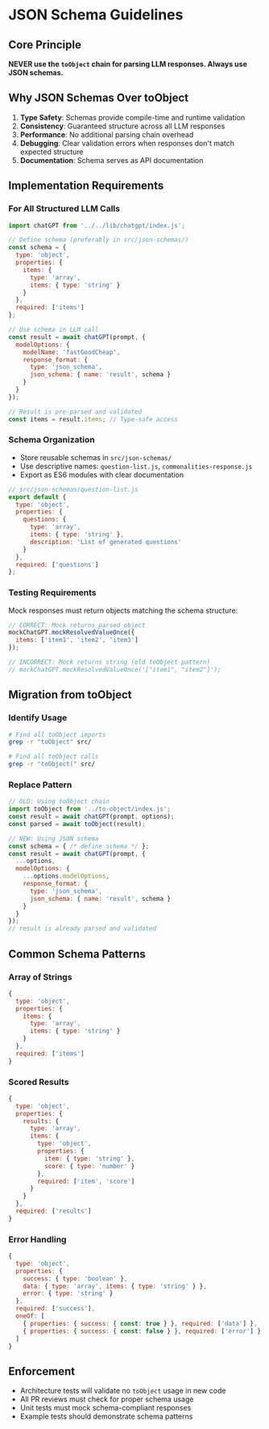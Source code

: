 # JSON Schema Guidelines

## Core Principle

**NEVER use the `toObject` chain for parsing LLM responses. Always use JSON schemas.**

## Why JSON Schemas Over toObject

1. **Type Safety**: Schemas provide compile-time and runtime validation
2. **Consistency**: Guaranteed structure across all LLM responses
3. **Performance**: No additional parsing chain overhead
4. **Debugging**: Clear validation errors when responses don't match expected structure
5. **Documentation**: Schema serves as API documentation

## Implementation Requirements

### For All Structured LLM Calls

```javascript
import chatGPT from '../../lib/chatgpt/index.js';

// Define schema (preferably in src/json-schemas/)
const schema = {
  type: 'object',
  properties: {
    items: {
      type: 'array',
      items: { type: 'string' }
    }
  },
  required: ['items']
};

// Use schema in LLM call
const result = await chatGPT(prompt, {
  modelOptions: {
    modelName: 'fastGoodCheap',
    response_format: {
      type: 'json_schema',
      json_schema: { name: 'result', schema }
    }
  }
});

// Result is pre-parsed and validated
const items = result.items; // Type-safe access
```

### Schema Organization

- Store reusable schemas in `src/json-schemas/`
- Use descriptive names: `question-list.js`, `commonalities-response.js`
- Export as ES6 modules with clear documentation

```javascript
// src/json-schemas/question-list.js
export default {
  type: 'object',
  properties: {
    questions: {
      type: 'array',
      items: { type: 'string' },
      description: 'List of generated questions'
    }
  },
  required: ['questions']
};
```

### Testing Requirements

Mock responses must return objects matching the schema structure:

```javascript
// CORRECT: Mock returns parsed object
mockChatGPT.mockResolvedValueOnce({
  items: ['item1', 'item2', 'item3']
});

// INCORRECT: Mock returns string (old toObject pattern)
// mockChatGPT.mockResolvedValueOnce('["item1", "item2"]');
```

## Migration from toObject

### Identify Usage
```bash
# Find all toObject imports
grep -r "toObject" src/

# Find all toObject calls
grep -r "toObject(" src/
```

### Replace Pattern
```javascript
// OLD: Using toObject chain
import toObject from '../to-object/index.js';
const result = await chatGPT(prompt, options);
const parsed = await toObject(result);

// NEW: Using JSON schema
const schema = { /* define schema */ };
const result = await chatGPT(prompt, {
  ...options,
  modelOptions: {
    ...options.modelOptions,
    response_format: {
      type: 'json_schema',
      json_schema: { name: 'result', schema }
    }
  }
});
// result is already parsed and validated
```

## Common Schema Patterns

### Array of Strings
```javascript
{
  type: 'object',
  properties: {
    items: {
      type: 'array',
      items: { type: 'string' }
    }
  },
  required: ['items']
}
```

### Scored Results
```javascript
{
  type: 'object',
  properties: {
    results: {
      type: 'array',
      items: {
        type: 'object',
        properties: {
          item: { type: 'string' },
          score: { type: 'number' }
        },
        required: ['item', 'score']
      }
    }
  },
  required: ['results']
}
```

### Error Handling
```javascript
{
  type: 'object',
  properties: {
    success: { type: 'boolean' },
    data: { type: 'array', items: { type: 'string' } },
    error: { type: 'string' }
  },
  required: ['success'],
  oneOf: [
    { properties: { success: { const: true } }, required: ['data'] },
    { properties: { success: { const: false } }, required: ['error'] }
  ]
}
```

## Enforcement

- Architecture tests will validate no `toObject` usage in new code
- All PR reviews must check for proper schema usage
- Unit tests must mock schema-compliant responses
- Example tests should demonstrate schema patterns 